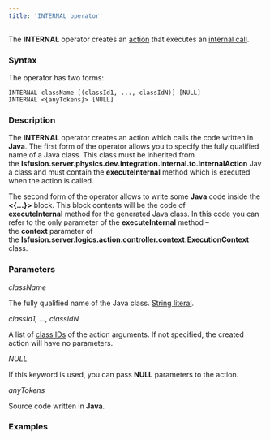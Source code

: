 ```yaml
---
title: 'INTERNAL operator'
---
```


The **INTERNAL** operator creates an [action](Actions.md) that executes an [internal call](Internal_call_INTERNAL.md).

### Syntax

The operator has two forms:

    INTERNAL className [(classId1, ..., classIdN)] [NULL]
    INTERNAL <{anyTokens}> [NULL]

### Description

The **INTERNAL** operator creates an action which calls the code written in **Java**. The first form of the operator allows you to specify the fully qualified name of a Java class. This class must be inherited from the **lsfusion.server.physics.dev.integration.internal.to.InternalAction** Java class and must contain the **executeInternal** method which is executed when the action is called.

The second form of the operator allows to write some **Java** code inside the **<{...}\>** block. This block contents will be the code of **executeInternal** method for the generated Java class. In this code you can refer to the only parameter of the **executeInternal** method – the **context** parameter of the **lsfusion.server.logics.action.controller.context.ExecutionContext** class.

### Parameters

*className*

The fully qualified name of the Java class. [String literal](Literals_35521071.html#Literals-strliteral).

*classId1, ..., classIdN*

A list of [class IDs](IDs_1573053.html#IDs-classid) of the action arguments. If not specified, the created action will have no parameters.

*NULL*

If this keyword is used, you can pass **NULL** parameters to the action.

*anyTokens*

Source code written in **Java**. 

### Examples



  

